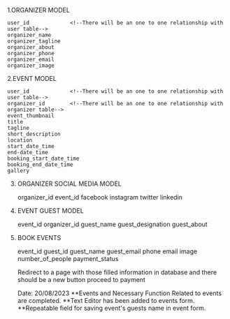 <!-- This file will be used to tracking the work progress. -->
1.ORGANIZER MODEL

    user_id             <!--There will be an one to one relationship with user table-->
    organizer_name
    organizer_tagline
    organizer_about
    organizer_phone
    organizer_email
    organizer_image 

2.EVENT MODEL

    user_id             <!--There will be an one to one relationship with user table-->
    organizer_id        <!--There will be an one to one relationship with organizer table-->
    event_thumbnail
    title
    tagline
    short_description
    location
    start_date_time
    end-date_time
    booking_start_date_time
    booking_end_date_time
    gallery

3. ORGANIZER SOCIAL MEDIA MODEL

    organizer_id        <!--There will be an one to my relationship with organizer table-->
    event_id
    facebook
    instagram
    twitter
    linkedin

4. EVENT GUEST MODEL

    event_id            <!--There will be an one to may relationship with event table-->
    organizer_id        <!--There will be an one to one relationship with organizer table-->
    guest_name
    guest_designation
    guest_about

5. BOOK EVENTS

    event_id
    guest_id            <!--This unique id will be generated using javascript-->
    guest_name
    guest_email
    phone
    email
    image
    number_of_people
    payment_status      <!--Default will be pending-->

    Redirect to a page with those filled information in database and there should be a new button proceed to payment

    Date: 20/08/2023
    **Events and Necessary Function Related to events are completed.
    **Text Editor has been added to events form.
    **Repeatable field for saving event's guests name in event form.